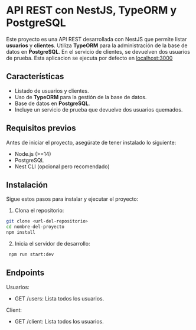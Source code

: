 # API REST con NestJS, TypeORM y PostgreSQL

Este proyecto es una API REST desarrollada con NestJS que permite listar **usuarios** y **clientes**. Utiliza **TypeORM** para la administración de la base de datos en **PostgreSQL**. En el servicio de clientes, se devuelven dos usuarios de prueba.
Esta aplicacion se ejecuta por defecto en <a href="http://localhost:3000">localhost:3000</a>

## Características

- Listado de usuarios y clientes.
- Uso de **TypeORM** para la gestión de la base de datos.
- Base de datos en **PostgreSQL**.
- Incluye un servicio de prueba que devuelve dos usuarios quemados.

## Requisitos previos

Antes de iniciar el proyecto, asegúrate de tener instalado lo siguiente:

- Node.js (>=14)
- PostgreSQL
- Nest CLI (opcional pero recomendado)

## Instalación

Sigue estos pasos para instalar y ejecutar el proyecto:

  1. Clona el repositorio:
   ```bash
   git clone <url-del-repositorio>
   cd nombre-del-proyecto
   npm install
   ```

  2. Inicia el servidor de desarrollo:
  ```bash
   npm run start:dev
   ```


## Endpoints

Usuarios:
- GET /users: Lista todos los usuarios.

Client:
- GET /client: Lista todos los usuarios.


